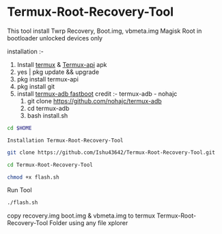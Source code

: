 # Termux-Root-Recovery-Tool
This tool install Twrp Recovery, Boot.img, vbmeta.img Magisk Root in bootloader unlocked devices only

installation :- 

1. Install [termux](https://f-droid.org/repo/com.termux_118.apk) & [Termux-api](https://f-droid.org/repo/com.termux.api_51.apk) apk
2. yes | pkg update && upgrade 
3. pkg install termux-api
4. pkg install git
5. install [termux-adb fastboot](https://github.com/nohajc/termux-adb) credit :- termux-adb - nohajc 
    1. git clone https://github.com/nohajc/termux-adb
    2. cd termux-adb
    3. bash install.sh
```bash
cd $HOME
```

```Installation Termux-Root-Recovery-Tool```

```bash
git clone https://github.com/Ishu43642/Termux-Root-Recovery-Tool.git
```

```bash
cd Termux-Root-Recovery-Tool
```
```bash
chmod +x flash.sh
```

 Run Tool 
```bash
./flash.sh
```

copy recovery.img boot.img & vbmeta.img to termux Termux-Root-Recovery-Tool Folder using any file xplorer 


